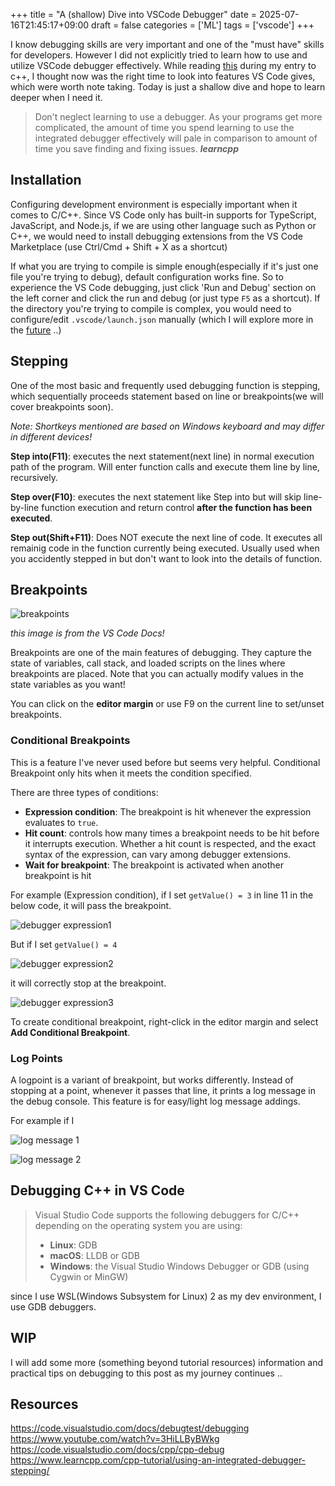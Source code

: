 +++
title = "A (shallow) Dive into VSCode Debugger"
date = 2025-07-16T21:45:17+09:00
draft = false
categories = ['ML']
tags = ['vscode']
+++

I know debugging skills are very important and one of the "must have" skills for developers. However I did not explicitly tried to learn how to use and utilize VSCode debugger effectively. While reading [this](https://www.learncpp.com/cpp-tutorial/using-an-integrated-debugger-stepping/) during my entry to c++, I thought now was the right time to look into features VS Code gives, which were worth note taking. Today is just a shallow dive and hope to learn deeper when I need it.

>Don't neglect learning to use a debugger. As your programs get more complicated, the amount of time you spend learning to use the integrated debugger effectively will pale in comparison to amount of time you save finding and fixing issues.
>***learncpp***

## Installation

Configuring development environment is especially important when it comes to C/C++. Since VS Code only has built-in supports for TypeScript, JavaScript, and Node.js, if we are using other language such as Python or C++, we would need to install debugging extensions from the VS Code Marketplace (use Ctrl/Cmd + Shift + X as a shortcut)

If what you are trying to compile is simple enough(especially if it's just one file you're trying to debug), default configuration works fine. So to experience the VS Code debugging, just click 'Run and Debug' section on the left corner and click the run and debug (or just type `F5` as a shortcut). If the directory you're trying to compile is complex, you would need to configure/edit `.vscode/launch.json` manually (which I will explore more in the [future](https://code.visualstudio.com/docs/debugtest/debugging-configuration) ..)

## Stepping

One of the most basic and frequently used debugging function is stepping, which sequentially proceeds statement based on line or breakpoints(we will cover breakpoints soon).

*Note: Shortkeys mentioned are based on Windows keyboard and may differ in different devices!*

**Step into(F11)**: executes the next statement(next line) in normal execution path of the program. Will enter function calls and execute them line by line, recursively.

**Step over(F10)**: executes the next statement like Step into but will skip line-by-line function execution and return control **after the function has been executed**.

**Step out(Shift+F11)**: Does NOT execute the next line of code. It executes all remainig code in the function currently being executed. Usually used when you accidently stepped in but don't want to look into the details of function.

## Breakpoints

![breakpoints](/images/breakpoints.png)

*this image is from the VS Code Docs!*

Breakpoints are one of the main features of debugging. They capture the state of variables, call stack, and loaded scripts on the lines where breakpoints are placed.
Note that you can actually modify values in the state variables as you want!

You can click on the **editor margin** or use F9 on the current line to set/unset breakpoints.

### Conditional Breakpoints

This is a feature I've never used before but seems very helpful. Conditional Breakpoint only hits when it meets the condition specified.

There are three types of conditions:
- **Expression condition**: The breakpoint is hit whenever the expression evaluates to `true`.
- **Hit count**: controls how many times a breakpoint needs to be hit before it interrupts execution. Whether a hit count is respected, and the exact syntax of the expression, can vary among debugger extensions.
- **Wait for breakpoint**: The breakpoint is activated when another breakpoint is hit

For example (Expression condition), if I set `getValue() = 3` in line 11 in the below code, it will pass the breakpoint.

![debugger expression1](/images/shallow-dive-into-vscode-debugger-expression-1.png)

But if I set `getValue() = 4` 

![debugger expression2](/images/shallow-dive-into-vscode-debugger-expression-2.png)

it will correctly stop at the breakpoint.

![debugger expression3](/images/shallow-dive-into-vscode-debugger-expression-3.png)


To create conditional breakpoint, right-click in the editor margin and select **Add Conditional Breakpoint**.

### Log Points

A logpoint is a variant of breakpoint, but works differently. Instead of stopping at a point, whenever it passes that line, it prints a log message in the debug console.
This feature is for easy/light log message addings.

For example if I

![log message 1](/images/shallow-dive-into-vscode-debugger-log-message-1.png)

![log message 2](/images/shallow-dive-into-vscode-debugger-log-message-2.png)



## Debugging C++ in VS Code

> Visual Studio Code supports the following debuggers for C/C++ depending on the operating system you are using:
> - **Linux**: GDB
> - **macOS**: LLDB or GDB
> - **Windows**: the Visual Studio Windows Debugger or GDB (using Cygwin or MinGW)

since I use WSL(Windows Subsystem for Linux) 2 as my dev environment, I use GDB debuggers.

## WIP

I will add some more (something beyond tutorial resources) information and practical tips on debugging to this post as my journey continues ..

## Resources
https://code.visualstudio.com/docs/debugtest/debugging
https://www.youtube.com/watch?v=3HiLLByBWkg
https://code.visualstudio.com/docs/cpp/cpp-debug
https://www.learncpp.com/cpp-tutorial/using-an-integrated-debugger-stepping/
